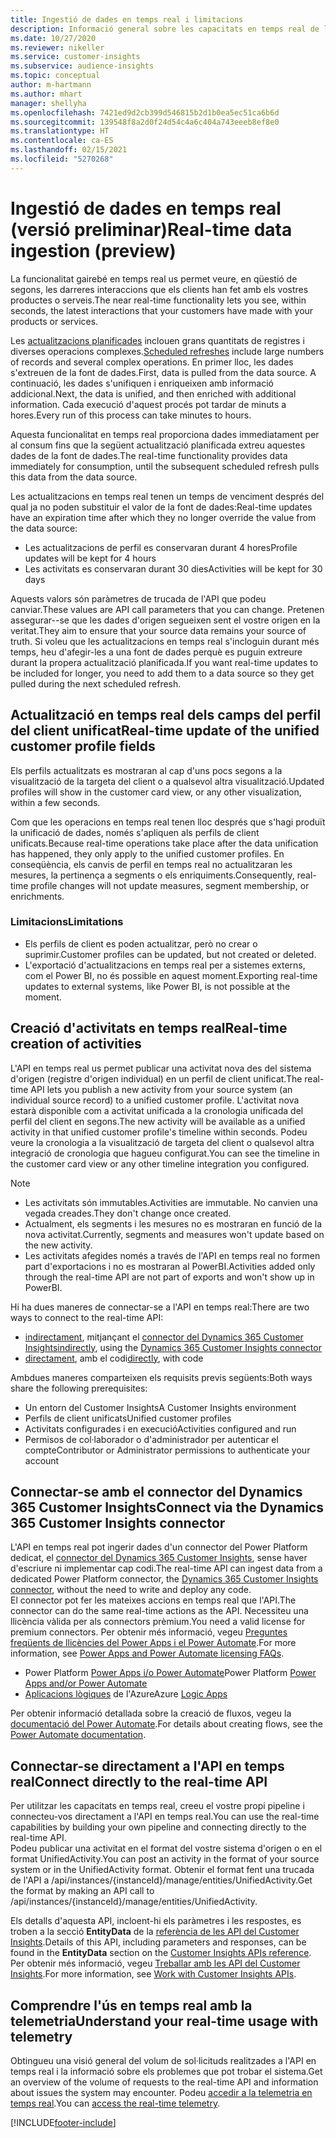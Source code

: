 ```yaml
---
title: Ingestió de dades en temps real i limitacions
description: Informació general sobre les capacitats en temps real de les conclusions del públic.
ms.date: 10/27/2020
ms.reviewer: nikeller
ms.service: customer-insights
ms.subservice: audience-insights
ms.topic: conceptual
author: m-hartmann
ms.author: mhart
manager: shellyha
ms.openlocfilehash: 7421ed9d2cb399d546815b2d1b0ea5ec51ca6b6d
ms.sourcegitcommit: 139548f8a2d0f24d54c4a6c404a743eeeb8ef8e0
ms.translationtype: HT
ms.contentlocale: ca-ES
ms.lasthandoff: 02/15/2021
ms.locfileid: "5270268"
---
```

# <a name="real-time-data-ingestion-preview"></a><span data-ttu-id="53307-103">Ingestió de dades en temps real (versió preliminar)</span><span class="sxs-lookup"><span data-stu-id="53307-103">Real-time data ingestion (preview)</span></span>

<span data-ttu-id="53307-104">La funcionalitat gairebé en temps real us permet veure, en qüestió de segons, les darreres interaccions que els clients han fet amb els vostres productes o serveis.</span><span class="sxs-lookup"><span data-stu-id="53307-104">The near real-time functionality lets you see, within seconds, the latest interactions that your customers have made with your products or services.</span></span>

<span data-ttu-id="53307-105">Les [actualitzacions planificades](system.md#schedule-tab) inclouen grans quantitats de registres i diverses operacions complexes.</span><span class="sxs-lookup"><span data-stu-id="53307-105">[Scheduled refreshes](system.md#schedule-tab) include large numbers of records and several complex operations.</span></span> <span data-ttu-id="53307-106">En primer lloc, les dades s'extreuen de la font de dades.</span><span class="sxs-lookup"><span data-stu-id="53307-106">First, data is pulled from the data source.</span></span> <span data-ttu-id="53307-107">A continuació, les dades s'unifiquen i enriqueixen amb informació addicional.</span><span class="sxs-lookup"><span data-stu-id="53307-107">Next, the data is unified, and then enriched with additional information.</span></span> <span data-ttu-id="53307-108">Cada execució d'aquest procés pot tardar de minuts a hores.</span><span class="sxs-lookup"><span data-stu-id="53307-108">Every run of this process can take minutes to hours.</span></span>

<span data-ttu-id="53307-109">Aquesta funcionalitat en temps real proporciona dades immediatament per al consum fins que la següent actualització planificada extreu aquestes dades de la font de dades.</span><span class="sxs-lookup"><span data-stu-id="53307-109">The real-time functionality provides data immediately for consumption, until the subsequent scheduled refresh pulls this data from the data source.</span></span>

<span data-ttu-id="53307-110">Les actualitzacions en temps real tenen un temps de venciment després del qual ja no poden substituir el valor de la font de dades:</span><span class="sxs-lookup"><span data-stu-id="53307-110">Real-time updates have an expiration time after which they no longer override the value from the data source:</span></span>

- <span data-ttu-id="53307-111">Les actualitzacions de perfil es conservaran durant 4 hores</span><span class="sxs-lookup"><span data-stu-id="53307-111">Profile updates will be kept for 4 hours</span></span>
- <span data-ttu-id="53307-112">Les activitats es conservaran durant 30 dies</span><span class="sxs-lookup"><span data-stu-id="53307-112">Activities will be kept for 30 days</span></span>

<span data-ttu-id="53307-113">Aquests valors són paràmetres de trucada de l'API que podeu canviar.</span><span class="sxs-lookup"><span data-stu-id="53307-113">These values are API call parameters that you can change.</span></span> <span data-ttu-id="53307-114">Pretenen assegurar--se que les dades d'origen segueixen sent el vostre origen en la veritat.</span><span class="sxs-lookup"><span data-stu-id="53307-114">They aim to ensure that your source data remains your source of truth.</span></span> <span data-ttu-id="53307-115">Si voleu que les actualitzacions en temps real s'incloguin durant més temps, heu d'afegir-les a una font de dades perquè es puguin extreure durant la propera actualització planificada.</span><span class="sxs-lookup"><span data-stu-id="53307-115">If you want real-time updates to be included for longer, you need to add them to a data source so they get pulled during the next scheduled refresh.</span></span>

## <a name="real-time-update-of-the-unified-customer-profile-fields"></a><span data-ttu-id="53307-116">Actualització en temps real dels camps del perfil del client unificat</span><span class="sxs-lookup"><span data-stu-id="53307-116">Real-time update of the unified customer profile fields</span></span>

<span data-ttu-id="53307-117">Els perfils actualitzats es mostraran al cap d'uns pocs segons a la visualització de la targeta del client o a qualsevol altra visualització.</span><span class="sxs-lookup"><span data-stu-id="53307-117">Updated profiles will show in the customer card view, or any other visualization, within a few seconds.</span></span>

<span data-ttu-id="53307-118">Com que les operacions en temps real tenen lloc després que s'hagi produït la unificació de dades, només s'apliquen als perfils de client unificats.</span><span class="sxs-lookup"><span data-stu-id="53307-118">Because real-time operations take place after the data unification has happened, they only apply to the unified customer profiles.</span></span> <span data-ttu-id="53307-119">En conseqüència, els canvis de perfil en temps real no actualitzaran les mesures, la pertinença a segments o els enriquiments.</span><span class="sxs-lookup"><span data-stu-id="53307-119">Consequently, real-time profile changes will not update measures, segment membership, or enrichments.</span></span>

### <a name="limitations"></a><span data-ttu-id="53307-120">Limitacions</span><span class="sxs-lookup"><span data-stu-id="53307-120">Limitations</span></span>

- <span data-ttu-id="53307-121">Els perfils de client es poden actualitzar, però no crear o suprimir.</span><span class="sxs-lookup"><span data-stu-id="53307-121">Customer profiles can be updated, but not created or deleted.</span></span>
- <span data-ttu-id="53307-122">L'exportació d'actualitzacions en temps real per a sistemes externs, com el Power BI, no és possible en aquest moment.</span><span class="sxs-lookup"><span data-stu-id="53307-122">Exporting real-time updates to external systems, like Power BI, is not possible at the moment.</span></span>

## <a name="real-time-creation-of-activities"></a><span data-ttu-id="53307-123">Creació d'activitats en temps real</span><span class="sxs-lookup"><span data-stu-id="53307-123">Real-time creation of activities</span></span>

<span data-ttu-id="53307-124">L'API en temps real us permet publicar una activitat nova des del sistema d'origen (registre d'origen individual) en un perfil de client unificat.</span><span class="sxs-lookup"><span data-stu-id="53307-124">The real-time API lets you publish a new activity from your source system (an individual source record) to a unified customer profile.</span></span> <span data-ttu-id="53307-125">L'activitat nova estarà disponible com a activitat unificada a la cronologia unificada del perfil del client en segons.</span><span class="sxs-lookup"><span data-stu-id="53307-125">The new activity will be available as a unified activity in that unified customer profile's timeline within seconds.</span></span> <span data-ttu-id="53307-126">Podeu veure la cronologia a la visualització de targeta del client o qualsevol altra integració de cronologia que hagueu configurat.</span><span class="sxs-lookup"><span data-stu-id="53307-126">You can see the timeline in the customer card view or any other timeline integration you configured.</span></span>

> [!NOTE]
>
> - <span data-ttu-id="53307-127">Les activitats són immutables.</span><span class="sxs-lookup"><span data-stu-id="53307-127">Activities are immutable.</span></span> <span data-ttu-id="53307-128">No canvien una vegada creades.</span><span class="sxs-lookup"><span data-stu-id="53307-128">They don't change once created.</span></span>
> - <span data-ttu-id="53307-129">Actualment, els segments i les mesures no es mostraran en funció de la nova activitat.</span><span class="sxs-lookup"><span data-stu-id="53307-129">Currently, segments and measures won't update based on the new activity.</span></span>
> - <span data-ttu-id="53307-130">Les activitats afegides només a través de l'API en temps real no formen part d'exportacions i no es mostraran al PowerBI.</span><span class="sxs-lookup"><span data-stu-id="53307-130">Activities added only through the real-time API are not part of exports and won't show up in PowerBI.</span></span>

<span data-ttu-id="53307-131">Hi ha dues maneres de connectar-se a l'API en temps real:</span><span class="sxs-lookup"><span data-stu-id="53307-131">There are two ways to connect to the real-time API:</span></span>

- <span data-ttu-id="53307-132">[indirectament](#connect-via-the-dynamics-365-customer-insights-connector), mitjançant el [connector del Dynamics 365 Customer Insights](https://docs.microsoft.com/connectors/customerinsights/)</span><span class="sxs-lookup"><span data-stu-id="53307-132">[indirectly](#connect-via-the-dynamics-365-customer-insights-connector), using the [Dynamics 365 Customer Insights connector](https://docs.microsoft.com/connectors/customerinsights/)</span></span>
- <span data-ttu-id="53307-133">[directament](#connect-directly-to-the-real-time-api), amb el codi</span><span class="sxs-lookup"><span data-stu-id="53307-133">[directly](#connect-directly-to-the-real-time-api), with code</span></span>

<span data-ttu-id="53307-134">Ambdues maneres comparteixen els requisits previs següents:</span><span class="sxs-lookup"><span data-stu-id="53307-134">Both ways share the following prerequisites:</span></span>

- <span data-ttu-id="53307-135">Un entorn del Customer Insights</span><span class="sxs-lookup"><span data-stu-id="53307-135">A Customer Insights environment</span></span>
- <span data-ttu-id="53307-136">Perfils de client unificats</span><span class="sxs-lookup"><span data-stu-id="53307-136">Unified customer profiles</span></span>
- <span data-ttu-id="53307-137">Activitats configurades i en execució</span><span class="sxs-lookup"><span data-stu-id="53307-137">Activities configured and run</span></span>
- <span data-ttu-id="53307-138">Permisos de col·laborador o d'administrador per autenticar el compte</span><span class="sxs-lookup"><span data-stu-id="53307-138">Contributor or Administrator permissions to authenticate your account</span></span>

## <a name="connect-via-the-dynamics-365-customer-insights-connector"></a><span data-ttu-id="53307-139">Connectar-se amb el connector del Dynamics 365 Customer Insights</span><span class="sxs-lookup"><span data-stu-id="53307-139">Connect via the Dynamics 365 Customer Insights connector</span></span>

<span data-ttu-id="53307-140">L'API en temps real pot ingerir dades d'un connector del Power Platform dedicat, el [connector del Dynamics 365 Customer Insights](https://docs.microsoft.com/connectors/customerinsights/), sense haver d'escriure ni implementar cap codi.</span><span class="sxs-lookup"><span data-stu-id="53307-140">The real-time API can ingest data from a dedicated Power Platform connector, the [Dynamics 365 Customer Insights connector](https://docs.microsoft.com/connectors/customerinsights/), without the need to write and deploy any code.</span></span>    
<span data-ttu-id="53307-141">El connector pot fer les mateixes accions en temps real que l'API.</span><span class="sxs-lookup"><span data-stu-id="53307-141">The connector can do the same real-time actions as the API.</span></span> <span data-ttu-id="53307-142">Necessiteu una llicència vàlida per als connectors prèmium.</span><span class="sxs-lookup"><span data-stu-id="53307-142">You need a valid license for premium connectors.</span></span> <span data-ttu-id="53307-143">Per obtenir més informació, vegeu [Preguntes freqüents de llicències del Power Apps i el Power Automate](https://docs.microsoft.com/power-platform/admin/powerapps-flow-licensing-faq).</span><span class="sxs-lookup"><span data-stu-id="53307-143">For more information, see [Power Apps and Power Automate licensing FAQs](https://docs.microsoft.com/power-platform/admin/powerapps-flow-licensing-faq).</span></span>

- <span data-ttu-id="53307-144">Power Platform [Power Apps i/o Power Automate](https://docs.microsoft.com/connectors/)</span><span class="sxs-lookup"><span data-stu-id="53307-144">Power Platform [Power Apps and/or Power Automate](https://docs.microsoft.com/connectors/)</span></span>
- <span data-ttu-id="53307-145">[Aplicacions lògiques](https://docs.microsoft.com/azure/connectors/apis-list) de l'Azure</span><span class="sxs-lookup"><span data-stu-id="53307-145">Azure [Logic Apps](https://docs.microsoft.com/azure/connectors/apis-list)</span></span>

<span data-ttu-id="53307-146">Per obtenir informació detallada sobre la creació de fluxos, vegeu la [documentació del Power Automate](https://docs.microsoft.com/power-automate/).</span><span class="sxs-lookup"><span data-stu-id="53307-146">For details about creating flows, see the [Power Automate documentation](https://docs.microsoft.com/power-automate/).</span></span>

## <a name="connect-directly-to-the-real-time-api"></a><span data-ttu-id="53307-147">Connectar-se directament a l'API en temps real</span><span class="sxs-lookup"><span data-stu-id="53307-147">Connect directly to the real-time API</span></span>

<span data-ttu-id="53307-148">Per utilitzar les capacitats en temps real, creeu el vostre propi pipeline i connecteu-vos directament a l'API en temps real.</span><span class="sxs-lookup"><span data-stu-id="53307-148">You can use the real-time capabilities by building your own pipeline and connecting directly to the real-time API.</span></span>    
<span data-ttu-id="53307-149">Podeu publicar una activitat en el format del vostre sistema d'origen o en el format UnifiedActivity.</span><span class="sxs-lookup"><span data-stu-id="53307-149">You can post an activity in the format of your source system or in the UnifiedActivity format.</span></span> <span data-ttu-id="53307-150">Obtenir el format fent una trucada de l'API a /api/instances/{instanceId}/manage/entities/UnifiedActivity.</span><span class="sxs-lookup"><span data-stu-id="53307-150">Get the format by making an API call to /api/instances/{instanceId}/manage/entities/UnifiedActivity.</span></span>

<span data-ttu-id="53307-151">Els detalls d'aquesta API, incloent-hi els paràmetres i les respostes, es troben a la secció **EntityData** de la [referència de les API del Customer Insights](https://developer.ci.ai.dynamics.com/api-details#api=CustomerInsights).</span><span class="sxs-lookup"><span data-stu-id="53307-151">Details of this API, including parameters and responses, can be found in the **EntityData** section on the [Customer Insights APIs reference](https://developer.ci.ai.dynamics.com/api-details#api=CustomerInsights).</span></span> <span data-ttu-id="53307-152">Per obtenir més informació, vegeu [Treballar amb les API del Customer Insights](apis.md).</span><span class="sxs-lookup"><span data-stu-id="53307-152">For more information, see [Work with Customer Insights APIs](apis.md).</span></span>

## <a name="understand-your-real-time-usage-with-telemetry"></a><span data-ttu-id="53307-153">Comprendre l'ús en temps real amb la telemetria</span><span class="sxs-lookup"><span data-stu-id="53307-153">Understand your real-time usage with telemetry</span></span>

<span data-ttu-id="53307-154">Obtingueu una visió general del volum de sol·licituds realitzades a l'API en temps real i la informació sobre els problemes que pot trobar el sistema.</span><span class="sxs-lookup"><span data-stu-id="53307-154">Get an overview of the volume of requests to the real-time API and information about issues the system may encounter.</span></span> <span data-ttu-id="53307-155">Podeu [accedir a la telemetria en temps real](system.md#api-usage-tab).</span><span class="sxs-lookup"><span data-stu-id="53307-155">You can [access the real-time telemetry](system.md#api-usage-tab).</span></span> 


[!INCLUDE[footer-include](../includes/footer-banner.md)]